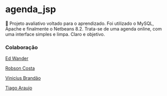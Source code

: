 # agenda_jsp

📅 Projeto avaliativo voltado para o aprendizado. Foi utilizado o MySQL, Apache e finalmente o Netbeans 8.2.
Trata-se de uma agenda online, com uma interface simples e limpa. Claro e objetivo.

### Colaboração

[Ed Wander](https://github.com/Edy940)

[Robson Costa](https://github.com/RobsonCostaRbn)

[Vinicíus Brandão](https://github.com/ViniciusBrandao2)

[Tiago Araujo](https://github.com/tiagoarasi)
